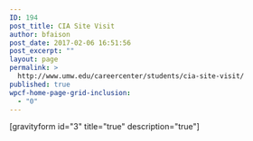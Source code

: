 ```yaml
---
ID: 194
post_title: CIA Site Visit
author: bfaison
post_date: 2017-02-06 16:51:56
post_excerpt: ""
layout: page
permalink: >
  http://www.umw.edu/careercenter/students/cia-site-visit/
published: true
wpcf-home-page-grid-inclusion:
  - "0"
---
```

[gravityform id="3" title="true" description="true"]